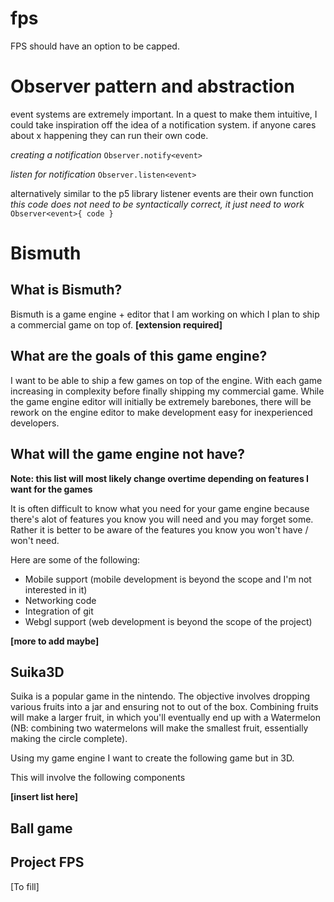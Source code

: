# fps

FPS should have an option to be capped.



# Observer pattern and abstraction

event systems are extremely important. In a quest to make them intuitive, I could take inspiration off the idea of a notification system. if anyone cares about x happening they can run their own code.

*creating a notification*
`Observer.notify<event>`

*listen for notification*
`Observer.listen<event>`

alternatively similar to the p5 library listener events are their own function
*this code does not need to be syntactically correct, it just need to work*
`Observer<event>{ code }`


# Bismuth

## What is Bismuth?
Bismuth is a game engine + editor that I am working on which I plan to ship a commercial game on top of. **[extension required]**

## What are the goals of this game engine?
I want to be able to ship a few games on top of the engine. With each game increasing in complexity before finally shipping my commercial game. While the game engine editor will initially be extremely barebones, there will be rework on the engine editor to make development easy for inexperienced developers.

## What will the game engine not have?

**Note: this list will most likely change overtime depending on features I want for the games**

It is often difficult to know what you need for your game engine because there's alot of features you know you will need and you may forget some. Rather it is better to be aware of the features you know you won't have / won't need.

Here are some of the following:
- Mobile support (mobile development is beyond the scope and I'm not interested in it)
- Networking code
- Integration of git
- Webgl support (web development is beyond the scope of the project)

**[more to add maybe]**

## Suika3D

Suika is a popular game in the nintendo. The objective involves dropping various fruits into a jar and ensuring not to out of the box. Combining fruits will make a larger fruit, in which you'll eventually end up with a Watermelon (NB: combining two watermelons will make the smallest fruit, essentially making the circle complete).

Using my game engine I want to create the following game but in 3D.

This will involve the following components

**[insert list here]**


## Ball game




## Project FPS

[To fill]
